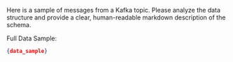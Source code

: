 Here is a sample of messages from a Kafka topic. Please analyze the data structure and provide a clear, human-readable markdown description of the schema.

Full Data Sample:
```json
{data_sample}
```